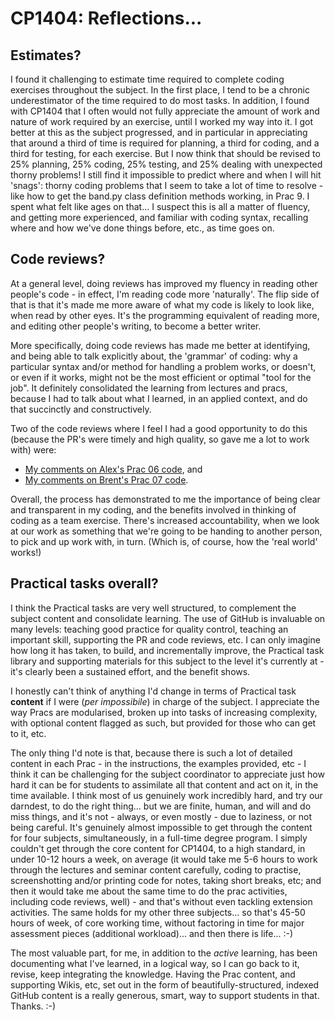 # CP1404: Reflections...

## Estimates?
I found it challenging to estimate time required to complete coding exercises throughout the subject. In the first 
place, I tend to be a chronic underestimator of the time required to do most tasks. In addition, I found with CP1404 
that I often would not fully appreciate the amount of work and nature of work required by an exercise, 
until I worked my 
way into it. I got better at this as the subject progressed, and in particular in appreciating that around a 
third of time is required for planning, a third for coding, and a third for testing, for each exercise. But I now 
think that should be revised to 25% planning, 25% coding, 25% testing, and 25% dealing with unexpected thorny 
problems! I still 
find it impossible to predict where and when I will hit 'snags': thorny coding problems that I seem to take a lot of 
time to resolve - like how to get the band.py class definition methods working, in Prac 9. I spent what felt like 
ages on that... I suspect this is all a matter of fluency, and getting more experienced, and familiar with coding 
syntax, recalling where and how we've done things before, etc., as time goes on.

## Code reviews?
At a general level, doing reviews has improved my fluency in reading other people's code - in effect, I'm 
reading code more 'naturally'. The flip side of 
that is that it's 
made me more aware of what my code is likely to look like, when read by other eyes. It's the programming 
equivalent of reading more, and editing other people's writing,
to become a better writer. 

More specifically, doing code reviews has made me better at identifying, and being able to talk explicitly about, 
the 'grammar' of coding: why a particular syntax and/or method for handling a problem works, or doesn't, or even if 
it works, might not be the most efficient or optimal "tool for the job". It definitely consolidated the learning from 
lectures and pracs, because I had to talk about what I learned, in an applied context, and do that 
succinctly and constructively.

Two of the code reviews where I feel I had a good opportunity to do this (because the PR's were timely and high 
quality, so gave me a lot to work with) were:
* [My comments on Alex's Prac 06 code](https://github.com/alexdamrow/cp1404practicals/pull/3#pullrequestreview-1531657316), and
* [My comments on Brent's Prac 07 code](https://github.com/BrentB01/cp1404practicals/pull/4#pullrequestreview-1548850965).

Overall, the process has demonstrated to me the importance of being clear and transparent in my coding, and the 
benefits involved in thinking of coding as a team exercise. There's increased accountability, when we look at our 
work as something that we're going to be handing to another person, to pick and up work with, in turn. (Which is, of 
course, how the 'real world' works!) 

## Practical tasks overall?
I think the Practical tasks are very well structured, to complement the subject content and consolidate learning. 
The use of GitHub is invaluable on many levels: teaching good practice for quality control, teaching an important 
skill, supporting the PR and code reviews, etc. I can only imagine how long it has taken, to build, and 
incrementally improve, the Practical 
task library and supporting materials for this subject to the level it's currently at - it's clearly been a 
sustained effort, and the benefit shows.

I honestly can't think of anything I'd change in terms of Practical task **content** if I were (_per impossibile_) in 
charge of the subject. I appreciate the way Pracs are modularised, broken up into tasks of increasing complexity, 
with optional content flagged as such, but provided for those who can get to it, etc. 

The only thing 
I'd note is 
that, because there is such a lot of detailed content 
in each 
Prac - in the instructions, the examples provided, etc - I think it can be challenging for the subject 
coordinator to appreciate just how hard it can be for students to assimilate all that content and act on it, in the 
time available. I think most of us 
genuinely work incredibly hard, and try our darndest, to do the right thing... but we are finite, human, and will 
and do miss things, and it's not - always, or even mostly - due to laziness, or not being careful. It's 
genuinely 
almost impossible to get through the content for four subjects, simultaneously, in a full-time degree program. I
simply couldn't get through the core content for CP1404, to a high standard, in under 10-12 hours a week, on average 
(it would take me 5-6 hours to work through the lectures and seminar content carefully, coding to practise, 
screenshotting and/or 
printing code for notes, taking short breaks, etc; and then it would take me about the same time to do the prac 
activities, including code reviews, well) - 
and that's without even tackling extension activities. The 
same holds for my other three subjects... so that's 45-50 hours of week, of core working time, without factoring in 
time for major assessment pieces (additional workload)... and then there is life... :-)  

The most valuable part, for me, in addition to the *active* learning, has been documenting what I've learned, in a 
logical way, 
so I 
can 
go back to it, revise, keep integrating the knowledge. Having the Prac content, and supporting Wikis, etc, set 
out in the form of beautifully-structured, indexed GitHub 
content is a really generous, smart, way to support students in that. Thanks. :-) 